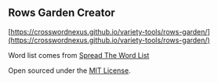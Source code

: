 ## Rows Garden Creator

[https://crosswordnexus.github.io/variety-tools/rows-garden/](https://crosswordnexus.github.io/variety-tools/rows-garden/)

Word list comes from [Spread The Word List](https://www.spreadthewordlist.com/)

Open sourced under the [MIT License](https://opensource.org/license/MIT). 

